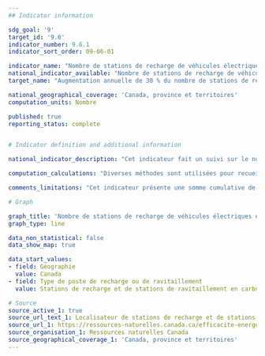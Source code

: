 ```yaml
---
## Indicator information

sdg_goal: '9'
target_id: '9.6'
indicator_number: 9.6.1
indicator_sort_order: 09-06-01

indicator_name: "Nombre de stations de recharge de véhicules électriques et de ravitaillement en carburants de remplacement accessible au public au Canada"
national_indicator_available: "Nombre de stations de recharge de véhicules électriques et de ravitaillement en carburants de remplacement accessible au public au Canada"
target_name: "Augmentation annuelle de 30 % du nombre de stations de recharge de véhicules électriques et de ravitaillement en carburants de remplacement accessible au public au Canada"

national_geographical_coverage: 'Canada, province et territoires' 
computation_units: Nombre

published: true
reporting_status: complete


# Indicator definition and additional information

national_indicator_description: "Cet indicateur fait un suivi sur le nombre de stations de recharge de véhicules électriques et de ravitaillement en carburants de remplacement accessible au public au Canada." 

computation_calculations: "Diverses méthodes sont utilisées pour recueillir et vérifier les données du Localisateur de stations de ravitaillement en carburants de remplacement. Ressources naturelles Canada (RNCan) obtient de l’information sur les nouvelles stations auprès des médias spécialisés, par l’intermédiaire du formulaire « Proposer une nouvelle station » sur le site Web du Localisateur de stations, et aussi en collaborant avec les fournisseurs d’infrastructures et de carburants, les fabricants d’équipement d’origine (FEO) et les groupes industriels."

comments_limitations: "Cet indicateur présente une somme cumulative de toutes les stations de recharge électrique et de carburant alternatif actuellement disponibles au cours des années jusqu'au dernier mardi. Ainsi, la dernière année de référence indiquée ne représente pas les données de l'année civile complète, mais tient compte uniquement des stations ouvertes jusqu'au dernier mardi. Veuillez noter que les données sont susceptibles d'être modifiées, car les stations qui ne sont plus opérationnelles ou qui ne fournissent plus de carburants de substitution sont retirées de la base de données au fur et à mesure qu'elles sont identifiées. Par conséquent, les statistiques par années peuvent fluctuer en fonction de l'ajout de nouvelles stations et de la suppression des stations qui ne sont plus opérationnelles ou qui ne fournissent plus de carburants de substitution."

# Graph

graph_title: 'Nombre de stations de recharge de véhicules électriques et de ravitaillement en carburants de remplacement accessible au public'
graph_type: line

data_non_statistical: false
data_show_map: true

data_start_values:
- field: Géographie
  value: Canada
- field: Type de poste de recharge ou de ravitaillement
  value: Stations de recharge et de stations de ravitaillement en carburants de remplacement total

# Source
source_active_1: true
source_url_text_1: Localisateur de stations de recharge et de stations de ravitaillement en carburants de remplacement
source_url_1: https://ressources-naturelles.canada.ca/efficacite-energetique/efficacite-energetique-transports-carburants-remplacement/localisateur-stations-recharge-stations-ravitaillement-carburants-remplacement/20488?_gl=1*lq4zn2*_ga*MTQ3NzQ1NjY0OC4xNjk5NTQxOTY0*_ga_C2N57Y7DX5*MTcyMTc2NDg2Ni41LjEuMTcyMTc2NDk2OS4wLjAuMA..#/find/nearest
source_organisation_1: Ressources naturelles Canada
source_geographical_coverage_1: 'Canada, province et territoires'
---
```

